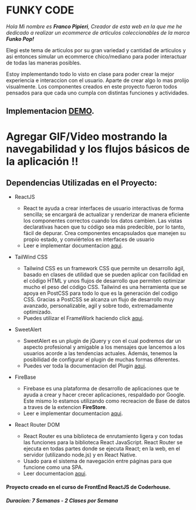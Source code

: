 # FUNKY CODE

_Hola Mi nombre es **Franco Pipieri**, Creador de esta web en la que me he dedicado a realizar un ecommerce de articulos coleccionables de la marca **Funko Pop!**_

Elegi este tema de articulos por su gran variedad y cantidad de articulos y asi entonces simular un ecommerce chico/mediano para poder interactuar de todas las maneras posibles.

Estoy implementando todo lo visto en clase para poder crear la mejor experiencia e interaccion con el usuario. Aparte de crear algo lo mas prolijo visualmente. Los componentes creados en este proyecto fueron todos pensados para que cada uno cumpla con distintas funciones y actividades.

## Implementacion [DEMO]().
# Agregar GIF/Video mostrando la navegabilidad y los flujos básicos de la aplicación !! 


## Dependencias Utilizadas en el Proyecto:
* ReactJS
  * React te ayuda a crear interfaces de usuario interactivas de forma sencilla; se encargará de actualizar y renderizar de manera eficiente los componentes correctos cuando los datos cambien. Las vistas declarativas hacen que tu código sea más predecible, por lo tanto, fácil de depurar. Crea componentes encapsulados que manejen su propio estado, y conviértelos en interfaces de usuario
  * Leer e implementar documentacion [aqui](https://es.reactjs.org/).
  
* TailWind CSS
  * Tailwind CSS es un framework CSS que permite un desarrollo ágil, basado en clases de utilidad que se pueden aplicar con facilidad en el código HTML y unos flujos de desarrollo que permiten optimizar mucho el peso del código CSS. Tailwind es una herramienta que se apoya en PostCSS para todo lo que es la generación del codigo CSS. Gracias a PostCSS se alcanza un flujo de desarrollo muy avanzado, personalizable, agil y sobre todo, extremadamente optimizado.
  * Puedes utilizar el FrameWork haciendo click [aqui](https://tailwindcss.com/docs/installation).
  
* SweetAlert
  * SweetAlert es un plugin de jQuery y con el cual podremos dar un aspecto profesional y amigable a los mensajes que lancemos a los usuarios acorde a las tendencias actuales. Además, tenemos la posibilidad de configurar el plugin de muchas formas diferentes.
  * Puedes ver toda la documentacion del Plugin [aqui](https://sweetalert.js.org/).

* FireBase
  * Firebase es una plataforma de desarrollo de aplicaciones que te ayuda a crear y hacer crecer aplicaciones, respaldado por Google. Este mismo lo estamos utilizando como recreacion de Base de datos a traves de la extencion **FireStore**.
  * Leer e implementar documentacion [aqui](https://firebase.google.com/).
  
* React Router DOM
  * React Router es una biblioteca de enrutamiento ligera y con todas las funciones para la biblioteca React JavaScript. React Router se ejecuta en todas partes donde se ejecuta React; en la web, en el servidor (utilizando node.js) y en React Native.
  * Usado para el sistema de navegación entre páginas para que funcione como una SPA.
  * Leer documentacion [aqui](https://github.com/remix-run/react-router).
  
#### Proyecto creado en el curso de FrontEnd ReactJS de Coderhouse.
##### Duracion: 7 Semanas - 2 Clases por Semana
